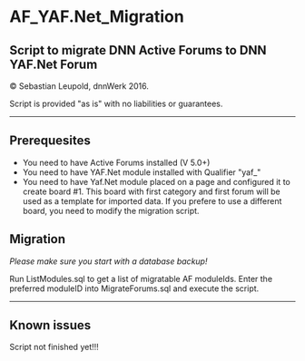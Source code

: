 # AF_YAF.Net_Migration
Script to migrate DNN Active Forums to DNN YAF.Net Forum
-
&copy; Sebastian Leupold, dnnWerk 2016. 

Script is provided "as is" with no liabilities or guarantees.

---

Prerequesites
-
- You need to have Active Forums installed (V 5.0+)
- You need to have YAF.Net module installed with Qualifier "yaf_"
- You need to have Yaf.Net module placed on a page and configured it 
to create board #1. This board with first category and first forum 
will be used as a template for imported data. If you prefere to use 
a different board, you need to modify the migration script. 

Migration
-
*Please make sure you start with a database backup!*

Run ListModules.sql to get a list of migratable AF moduleIds. Enter the 
preferred moduleID into MigrateForums.sql and execute the script.

---
Known issues
-
Script not finished yet!!!
